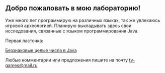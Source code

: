 ## Добро пожаловать в мою лабораторию!

Уже много лет программирую на различных языках, так же увлекаюсь игровой археологией. Планирую выкладывать здесь свои исследования, связанные с языком программирования Java.

Первая ласточка:

[Беззнаковые целые числа в Java](unsigned/toc.md)

Любые комментарии или предложения пишите на почту tv-games@mail.ru
